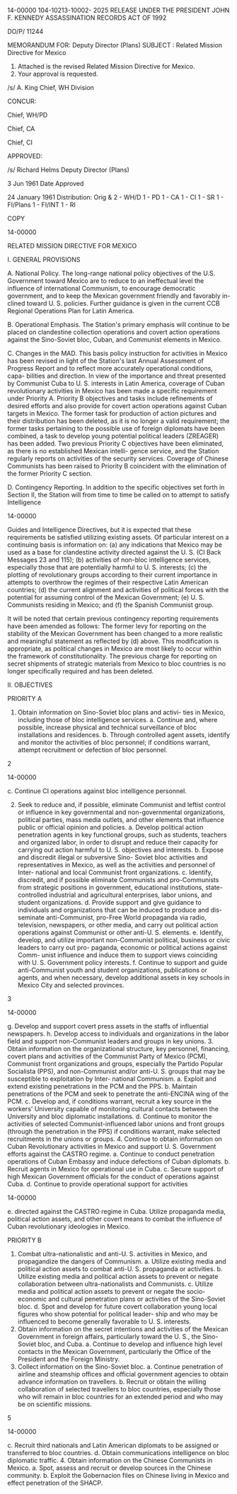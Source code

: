 14-00000
104-10213-10002- 2025 RELEASE UNDER THE PRESIDENT JOHN F. KENNEDY ASSASSINATION RECORDS ACT OF 1992

DO/P/ 11244

MEMORANDUM FOR: Deputy Director (Plans)
SUBJECT : Related Mission Directive for Mexico

1. Attached is the revised Related Mission Directive for Mexico.
2. Your approval is requested.

/s/ A. King
Chief, WH Division

CONCUR:

Chief, WH/PD

Chief, CA

Chief, CI

APPROVED:

/s/ Richard Helms
Deputy Director (Plans)

3 Jun 1961
Date Approved

24 January 1961
Distribution:
Orig & 2 - WH/D
1 - PD
1 - CA
1 - CI
1 - SR
1 - FI/Plans
1 - FI/INT
1 - RI

COPY

14-00000

RELATED MISSION DIRECTIVE FOR MEXICO

I. GENERAL PROVISIONS

A. National Policy. The long-range national policy objectives of the U.S. Government toward Mexico are to reduce to an ineffectual level the influence of international Communism, to encourage democratic government, and to keep the Mexican government friendly and favorably in- clined toward U. S. policies. Further guidance is given in the current CCB Regional Operations Plan for Latin America.

B. Operational Emphasis. The Station's primary emphasis will continue to be placed on clandestine collection operations and covert action operations against the Sino-Soviet bloc, Cuban, and Communist elements in Mexico.

C. Changes in the MAD. This basis policy instruction for activities in Mexico has been revised in light of the Station's last Annual Assessment of Progress Report and to reflect more accurately operational conditions, capa- bilities and direction. In view of the importance and threat presented by Communist Cuba to U. S. interests in Latin America, coverage of Cuban revolutionary activities in Mexico has been made a specific requirement under Priority A. Priority B objectives and tasks include refinements of desired efforts and also provide for covert action operations against Cuban targets in Mexico. The former task for production of action pictures and their distribution has been deleted, as it is no longer a valid requirement; the former tasks pertaining to the possible use of foreign diplomats have been combined, a task to develop young potential political leaders (ZREAGER) has been added. Two previous Priority C objectives have been eliminated, as there is no established Mexican intelli- gence service, and the Station regularly reports on activities of the security services. Coverage of Chinese Communists has been raised to Priority B coincident with the elimination of the former Priority C section.

D. Contingency Reporting. In addition to the specific objectives set forth in Section II, the Station will from time to time be called on to attempt to satisfy Intelligence

14-00000

Guides and Intelligence Directives, but it is expected that these requirements be satisfied utilizing existing assets. Of particular interest on a continuing basis is information on: (a) any indications that Mexico may be used as a base for clandestine activity directed against the U. S. (CI Back Messages 23 and 115); (b) activities of non-bloc intelligence services, especially those that are potentially harmful to U. S. interests; (c) the plotting of revolutionary groups according to their current importance in attempts to overthrow the regimes of their respective Latin American countries; (d) the current alignment and activities of political forces with the potential for assuming control of the Mexican Government; (e) U. S. Communists residing in Mexico; and (f) the Spanish Communist group.

It will be noted that certain previous contingency reporting requirements have been amended as follows: The former levy for reporting on the stability of the Mexican Government has been changed to a more realistic and meaningful statement as reflected by (d) above. This modification is appropriate, as political changes in Mexico are most likely to occur within the framework of constitutionality. The previous charge for reporting on secret shipments of strategic materials from Mexico to bloc countries is no longer specifically required and has been deleted.

II. OBJECTIVES

PRIORITY A

1. Obtain information on Sino-Soviet bloc plans and activi- ties in Mexico, including those of bloc intelligence services.
a. Continue and, where possible, increase physical and technical surveillance of bloc installations and residences.
b. Through controlled agent assets, identify and monitor the activities of bloc personnel; if conditions warrant, attempt recruitment or defection of bloc personnel.

2

14-00000

c. Continue CI operations against bloc intelligence personnel.

2. Seek to reduce and, if possible, eliminate Communist and leftist control or influence in key governmental and non-governmental organizations, political parties, mass media outlets, and other elements that influence public or official opinion and policies.
a. Develop political action penetration agents in key functional groups, such as students, teachers and organized labor, in order to disrupt and reduce their capacity for carrying out action harmful to U. S. objectives and interests.
b. Expose and discredit illegal or subversive Sino- Soviet bloc activities and representatives in Mexico, as well as the activities and personnel of Inter- national and local Communist front organizations.
c. Identify, discredit, and if possible eliminate Communists and pro-Communists from strategic positions in government, educational institutions, state- controlled industrial and agricultural enterprises, labor unions, and student organizations.
d. Provide support and give guidance to individuals and organizations that can be induced to produce and dis- seminate anti-Communist, pro-Free World propaganda via radio, television, newspapers, or other media, and carry out political action operations against Communist or other anti-U. S. elements.
e. Identify, develop, and utilize important non-Communist political, business or civic leaders to carry out pro- paganda, economic or political actions against Comm- unist influence and induce them to support views coinciding with U. S. Government policy interests.
f. Continue to support and guide anti-Communist youth and student organizations, publications or agents, and when necessary, develop additional assets in key schools in Mexico City and selected provinces.

3

14-00000

g. Develop and support covert press assets in the staffs of influential newspapers.
h. Develop access to individuals and organizations in the labor field and support non-Communist leaders and groups in key unions.
3. Obtain information on the organizational structure, key personnel, financing, covert plans and activities of the Communist Party of Mexico (PCM), Communist front organizations and groups, especially the Partido Popular Socialista (PPS), and non-Communist and/or anti-U. S. groups that may be susceptible to exploitation by Inter- national Communism.
a. Exploit and extend existing penetrations in the PCM and the PPS.
b. Maintain penetrations of the PCM and seek to penetrate the anti-ENCINA wing of the PCM.
c. Develop and, if conditions warrant, recruit a key source in the workers' University capable of monitoring cultural contacts between the University and bloc diplomatic installations.
d. Continue to monitor the activities of selected Communist-influenced labor unions and front groups (through the penetration in the PPS) if conditions warrant, make selected recruitments in the unions or groups.
4. Continue to obtain information on Cuban Revolutionary activities in Mexico and support U. S. Government efforts against the CASTRO regime.
a. Continue to conduct penetration operations of Cuban Embassy and induce defections of Cuban diplomats.
b. Recruit agents in Mexico for operational use in Cuba.
c. Secure support of high Mexican Government officials for the conduct of operations against Cuba.
d. Continue to provide operational support for activities

14-00000

e. directed against the CASTRO regime in Cuba.
Utilize propaganda media, political action assets, and other covert means to combat the influence of Cuban revolutionary ideologies in Mexico.

PRIORITY B

1. Combat ultra-nationalistic and anti-U. S. activities in Mexico, and propagandize the dangers of Communism.
a. Utilize existing media and political action assets to combat anti-U. S. propaganda or activities.
b. Utilize existing media and political action assets to prevent or negate collaboration between ultra-nationalists and Communists.
c. Utilize media and political action assets to prevent or negate the socio-economic and cultural penetration plans or activities of the Sino-Soviet bloc.
d. Spot and develop for future covert collaboration young local figures who show potential for political leader- ship and who may be influenced to become generally favorable to U. S. interests.
2. Obtain information on the secret intentions and activities of the Mexican Government in foreign affairs, particularly toward the U. S., the Sino-Soviet bloc, and Cuba.
a. Continue to develop and influence high level contacts in the Mexican Government, particularly the Office of the President and the Foreign Ministry.
3. Collect information on the Sino-Soviet bloc.
a. Continue penetration of airline and steamship offices and official government agencies to obtain advance information on travellers.
b. Recruit or obtain the willing collaboration of selected travellers to bloc countries, especially those who will remain in bloc countries for an extended period and who may be on scientific missions.

5

14-00000

c. Recruit third nationals and Latin American diplomats to be assigned or transferred to bloc countries.
d. Obtain communications intelligence on bloc diplomatic traffic.
4. Obtain information on the Chinese Communists in Mexico.
a. Spot, assess and recruit or develop sources in the Chinese community.
b. Exploit the Gobernacion files on Chinese living in Mexico and effect penetration of the SHACP.

